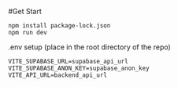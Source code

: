 #Get Start
```
npm install package-lock.json
npm run dev
```

.env setup (place in the root directory of the repo)
```
VITE_SUPABASE_URL=supabase_api_url
VITE_SUPABASE_ANON_KEY=supabase_anon_key
VITE_API_URL=backend_api_url
```